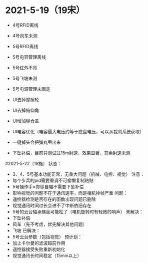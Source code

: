 # 2021-5-19（19宋）

- 4号RFID离线
- 4号风车未测
- 5号RFID离线
- 5号电容管理离线
- 5号红外不亮
- 5号飞坡未测
- 5号电源管理未固定
- UI去掉摩擦轮
- UI去掉俯仰角
- UI增加弹仓盖
- UI电容优化（电容最大电压约等于底盘电压，可以从裁判系统获取）

- 一键掉头会把弹丸甩出来
- 下坠补偿，目前只测试过15m射速，效果显著，其余射速未测

#2021-5-22（18施）
状态：
- 3、4、5号基本功能正常，无重大问题（机械、电控、视觉）
注意：
- 每个步兵的pid需要重调不可偷懒复制粘贴
- 5号操作手=郑徐自瞄不需要下坠补偿
- 影响视觉的问题不在于通讯速率，而是相机掉帧严重
问题：
- 遥控器检测是否存在的函数出现问题已删除
- 视觉通讯时间过长会进不了中断依旧存在
- 5号的云台轴承螺丝可能松了（电机旋转时有轻微的响声）
未解决：
- 下坠补偿
- 风车（先不考虑，优先解决其他问题）
- 飞坡
已解决：
- 5号云台参数（包括视觉）
预计划：
- 加上卡尔曼的滤波超前作用
- 遥控器接受失败重新初始化
- 视觉通讯长时间稳定（15min以上）